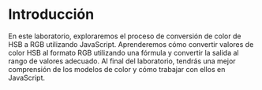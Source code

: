 # Introducción

En este laboratorio, exploraremos el proceso de conversión de color de HSB a RGB utilizando JavaScript. Aprenderemos cómo convertir valores de color HSB al formato RGB utilizando una fórmula y convertir la salida al rango de valores adecuado. Al final del laboratorio, tendrás una mejor comprensión de los modelos de color y cómo trabajar con ellos en JavaScript.
